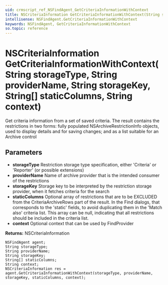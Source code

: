 ```yaml
---
uid: crmscript_ref_NSFindAgent_GetCriteriaInformationWithContext
title: NSCriteriaInformation GetCriteriaInformationWithContext(String storageType, String providerName, String storageKey, String[] staticColumns, String context)
intellisense: NSFindAgent.GetCriteriaInformationWithContext
keywords: NSFindAgent, GetCriteriaInformationWithContext
so.topic: reference
---
```


# NSCriteriaInformation GetCriteriaInformationWithContext(String storageType, String providerName, String storageKey, String[] staticColumns, String context)

Get criteria information from a set of saved criteria. The result contains the restrictions in two forms: fully populated NSArchiveRestrictionInfo objects, used to display details and for saving changes; and as a list suitable for an Archive control

## Parameters

* **storageType** Restriction storage type specification, either 'Criteria' or 'Reporter' (or possible extensions)
* **providerName** Name of archive provider that is the intended consumer of the restrictions
* **storageKey** Storage key to be interpreted by the restriction storage provider, when it fetches criteria for the search
* **staticColumns** Optional array of restrictions that are to be EXCLUDED from the CriteriaArchiveRows part of the result. In the Find dialogs, that corresponds to the 'static' fields, to avoid duplicating them in the 'Match also' criteria list. This array can be null, indicating that all restrictions should be included in the criteria list.
* **context** Optional context that can be used by FindProvider

**Returns:** NSCriteriaInformation

```crmscript
NSFindAgent agent;
String storageType;
String providerName;
String storageKey;
String[] staticColumns;
String context;
NSCriteriaInformation res = agent.GetCriteriaInformationWithContext(storageType, providerName, storageKey, staticColumns, context);
```


